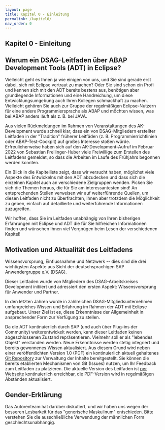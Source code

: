 ```yaml
---
layout: page
title: Kapitel 0 - Einleitung
permalink: /kapitel0/
nav_order: 0
---
```


## Kapitel 0 - Einleitung

## Warum ein DSAG-Leitfaden über ABAP Development Tools (ADT) in Eclipse?

Vielleicht geht es Ihnen ja wie einigen von uns, und Sie sind gerade erst dabei, sich mit Eclipse vertraut zu machen? Oder Sie sind schon ein Profi und kennen sich mit den ADT bereits bestens aus, benötigen aber grundlegende Informationen und eine Handreichung, um diese Entwicklungsumgebung auch Ihren Kollegen schmackhaft zu machen. Vielleicht gehören Sie auch zur Gruppe der regelmäßigen Eclipse-Nutzern für eine andere Programmiersprache als ABAP und möchten wissen, was bei ABAP anders läuft als z. B. bei JAVA.

Aus vielen Rückmeldungen im Rahmen von Veranstaltungen des AK-Development wurde schnell klar, dass ein von DSAG-Mitgliedern erstellter Leitfaden in der "Tradition" früherer Leitfäden (z. B. Programmierrichtlinien oder ABAP-Test-Cockpit) auf großes Interesse stoßen würde. Erfreulicherweise haben sich auf den AK-Development-Aufruf im Februar 2022 von Sebastian Freilinger-Huber viele Freiwillige zum Erstellen des Leitfadens gemeldet, so dass die Arbeiten im Laufe des Frühjahrs begonnen werden konnten.

Ein Blick in die Kapitelliste zeigt, dass wir versucht haben, möglichst viele Aspekte des Entwickelns mit den ADT abzudecken und dass sich die einzelnen Kapitel auch an verschiedene Zielgruppen wenden. Picken Sie sich die Themen heraus, die für Sie am interessantesten sind! An entsprechenden Stellen verweisen wir auf weiterführende Quellen, um diesen Leitfaden nicht zu überfrachten, Ihnen aber trotzdem die Möglichkeit zu geben, einfach auf detaillierte und weiterführende Informationen zuzugreifen.

Wir hoffen, dass Sie im Leitfaden unabhängig von Ihren bisherigen Erfahrungen mit Eclipse und ADT die für Sie hilfreichen Informationen finden und wünschen Ihnen viel Vergnügen beim Lesen der verschiedenen Kapitel!

## Motivation und Aktualität des Leitfadens

Wissensvorsprung, Einflussnahme und Netzwerk -- dies sind die drei wichtigsten Aspekte aus Sicht der deutschsprachigen SAP Anwendergruppe e.V. (DSAG).

Dieser Leitfaden wurde von Mitgliedern des DSAG-Arbeitskreises Development initiiert und adressiert den ersten Aspekt: Wissensvorsprung für Anwender und Partner.

In den letzten Jahren wurde in zahlreichen DSAG-Mitgliedsunternehmen umfangreiches Wissen und Erfahrung im Rahmen der ADT mit Eclipse aufgebaut. Unser Ziel ist es, diese Erkenntnisse der Allgemeinheit in ansprechender Form zur Verfügung zu stellen.

Da die ADT kontinuierlich durch SAP (und auch über Plug-ins der Community) weiterentwickelt werden, kann dieser Leitfaden keinen abgeschlossenen Zustand repräsentieren. Vielmehr soll er als "lebendes Objekt" verstanden werden. Neue Erkenntnisse werden stetig integriert und bereits gewonnenes Wissen aktualisiert. Aus diesem Grund wird neben einer veröffentlichten Version 1.0 (PDF) ein kontinuierlich aktuell gehaltenes [Git Repository](https://github.com/1DSAG/ADT-Leitfaden) zur Verwaltung der Inhalte bereitgestellt. Sie können die bereits etablierten Mechanismen von Git (Issues) nutzen, um Ihr Feedback zum Leitfaden zu platzieren. Die aktuelle Version des Leitfaden ist [per Webseite](https://1dsag.github.io/ADT-Leitfaden/) kontinuierlich erreichbar, die PDF-Version wird in regelmäßigen Abständen aktualisiert.

## Gender-Erklärung

Das Autorenteam hat darüber diskutiert, und wir haben uns wegen der besseren Lesbarkeit für das "generische Maskulinum" entschieden. Bitte verstehen Sie die ausschließliche Verwendung der männlichen Form geschlechtsunabhängig.
